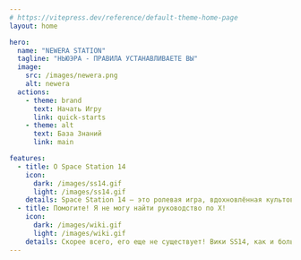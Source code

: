 ```yaml
---
# https://vitepress.dev/reference/default-theme-home-page
layout: home

hero:
  name: "NEWERA STATION"
  tagline: "НЬЮЭРА - ПРАВИЛА УСТАНАВЛИВАЕТЕ ВЫ"
  image:
    src: /images/newera.png
    alt: newera
  actions:
    - theme: brand
      text: Начать Игру
      link: quick-starts
    - theme: alt
      text: База Знаний
      link: main

features:
  - title: О Space Station 14
    icon:
      dark: /images/ss14.gif
      light: /images/ss14.gif
    details: Space Station 14 — это ролевая игра, вдохновлённая культовой классикой Space Station 13. Space Station 14 наполнена весельем и хаосом. С первого взгляда игра кажется сложной и это так, но мы тебе поможем освоится в этой игре и найти своё место. Добро пожаловать, космонавт.
  - title: Помогите! Я не могу найти руководство по X!
    icon:
      dark: /images/wiki.gif
      light: /images/wiki.gif
    details: Скорее всего, его еще не существует! Вики SS14, как и большинство вики, заполняется энтузиастами из нашего Discord сообщества. Если у вас есть время и желание помогать, напишите заявку и в течении 48 часов вам ответят.
---
```

